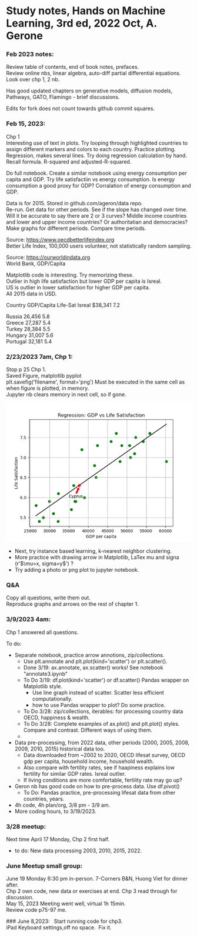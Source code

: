 # Study notes, Hands on Machine Learning, 3rd ed, 2022 Oct, A. Gerone  

### Feb 2023 notes:  

Review table of contents, end of book notes, prefaces.  
Review online nbs, linear algebra, auto-diff partial differential equations.  
Look over chp 1, 2 nb. 

Has good updated chapters on generative models, diffusion models, Pathways, GATO, Flamingo - brief discussions.  

Edits for fork does not count towards github commit squares.  

### Feb 15, 2023:  
Chp 1  
Interesting use of text in plots. Try looping through highlighted countries to assign different markers and colors to each country. Practice plotting.  
Regression, makes several lines. Try doing regression calculation by hand. Recall formula. R-squared and adjusted-R-squared.  

Do full notebook. Create a similar notebook using energy consumption per capita and GDP. Try life satisfactiin vs energy consumption. Is energy consumption a good proxy for GDP?  Corralation of energy consumption and GDP.  

Data is for 2015. Stored in github.com/ageron/data repo.  
Re-run. Get data for other periods. See if the slope has changed over time.  Will it be accurate to say there are 2 or 3 curves? Middle income countries and lower and upper income countries?  Or authoritatian and democracies? Make graphs for different periods. Compare time periods.  

Source: https://www.oecdbetterlifeindex.org  
Better Life Index, 100,000 users volunteer, not statistically random sampling.  

Source:  https://ourworldindata.org  
World Bank, GDP/Capita

Matplotlib code is interesting. Try memorizing these.  
Outlier in high life satisfaction but lower GDP per capita is Isreal.  
US is outlier in lower satisfaction for higher GDP per capita.  
All 2015 data in USD.  

Country     GDP/Capita  Life-Sat
Isreal      $38,341     7.2

Russia      26,456      5.8  
Greece      27,287      5.4  
Turkey      28,384      5.5  
Hungary     31,007      5.6  
Portugal    32,181      5.4  

### 2/23/2023 7am, Chp 1:  
Stop p 25 Chp 1.  
Saved Figure, matplotlib pyplot  
plt.savefig('filename', format='png')
Must be executed in the same cell as when figure is plotted, in memory.  
Jupyter nb clears memory in next cell, so if gone.  

<img src="chp1_GDP_LifeSat.png" width=600 />

 * Next, try instance based learning, k-nearest neighbor clustering.  
 * More practice with drawing arrow in Matplotlib, LaTex mu and signa (r'$\mu=x, sigma=y\$') ?  
 * Try adding a photo or png plot to jupyter notebook.  

### Q&A  
Copy all questions, write them out.  
Reproduce graphs and arrows on the rest of chapter 1.  

### 3/9/2023 4am:  
Chp 1 answered all questions. 

To do:  
 * Separate notebook, practice arrow annotions, zip/collections.  
   - Use plt.annotate and plt.plot(kind='scatter') or plt.scatter().  
   - Done 3/19: ax.annotate, ax.scatter() works! See notebook "annotate3.ipynb" 
   - To Do 3/19: df.plot(kind='scatter') or df.scatter() Pandas wrapper on Matplotlib style. 
      * Use line graph instead of scatter. Scatter less efficient computationally. 
      * how to use Pandas wrapper to plot? Do some practice.    
   - To Do 3/28: zip/collections, iterables: for processing country data OECD, happiness & wealth.  
   - To Do 3/28: Complete examples of ax.plot() and plt.plot() styles. Compare and contrast. Different ways of using them.
   - 
 * Data pre-processing, from 2022 data, other periods (2000, 2005, 2008, 2009, 2010, 2015) historical data too. 
   - Data downloaded from ~2002 to 2020, OECD lifesat survey, OECD gdp per capita, household income, household wealth. 
   - Also compare with fertility rates, see if haapiness explains low fertility for similar GDP rates. Isreal outlier.  
   - If living conditions are more comfortable, fertility rate may go up?   
 * Geron nb has good code on how to pre-process data. Use df.pivot()
   - To Do: Pandas practice, pre-processing lifesat data from other countries, years.  
 * 4h code, 4h plan/org, 3/8 pm - 3/9 am.
 * More coding hours, to 3/19/2023.  

### 3/28 meetup:  
Next time April 17 Monday, Chp 2 first half.  
 * to do: New data processing 2003, 2010, 2015, 2022.  

### June Meetup small group:  
June 19 Monday 6:30 pm in-person. 7-Corners B&N, Huong Viet for dinner after.  
Chp 2 own code, new data or exercises at end.  Chp 3 read through for discussion.  
May 15, 2023 Meeting went well, virtual 1h 15min.  
Review code p75-97 me.  

### June 8,2023:  
Start running code for chp3.  
iPad Keyboard settings,off no space.  Fix it.  



